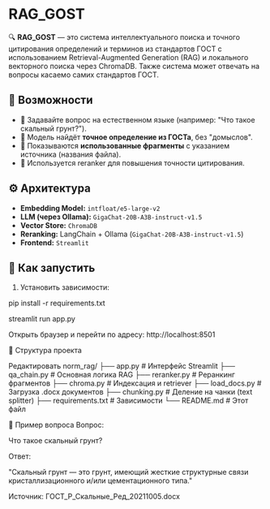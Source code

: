 # RAG_GOST
🔍 **RAG_GOST** — это система интеллектуального поиска и точного цитирования определений и терминов из стандартов ГОСТ с использованием Retrieval-Augmented Generation (RAG) и локального векторного поиска через ChromaDB. Также система может отвечать на вопросы касаемо самих стандартов ГОСТ.

## 🧠 Возможности

- 💬 Задавайте вопрос на естественном языке (например: "Что такое скальный грунт?").
- 🧾 Модель найдёт **точное определение из ГОСТа**, без "домыслов".
- 📂 Показываются **использованные фрагменты** с указанием источника (названия файла).
- 🔎 Используется reranker для повышения точности цитирования.

## ⚙️ Архитектура

- **Embedding Model:** `intfloat/e5-large-v2`
- **LLM (через Ollama):** `GigaChat-20B-A3B-instruct-v1.5`
- **Vector Store:** `ChromaDB`
- **Reranking:** LangChain + Ollama (`GigaChat-20B-A3B-instruct-v1.5`)
- **Frontend:** `Streamlit`

## 🚀 Как запустить

1. Установить зависимости:

pip install -r requirements.txt

streamlit run app.py

Открыть браузер и перейти по адресу: http://localhost:8501

📁 Структура проекта

Редактировать
norm_rag/
├── app.py                  # Интерфейс Streamlit
├── qa_chain.py            # Основная логика RAG
├── reranker.py            # Реранкинг фрагментов
├── chroma.py              # Индексация и retriever
├── load_docs.py           # Загрузка .docx документов
├── chunking.py            # Деление на чанки (text splitter)
├── requirements.txt       # Зависимости
└── README.md              # Этот файл


🧪 Пример вопроса
Вопрос:

Что такое скальный грунт?

Ответ:

"Скальный грунт — это грунт, имеющий жесткие структурные связи кристаллизационного и/или цементационного типа."

Источник: ГОСТ_Р_Скальные_Ред_20211005.docx

